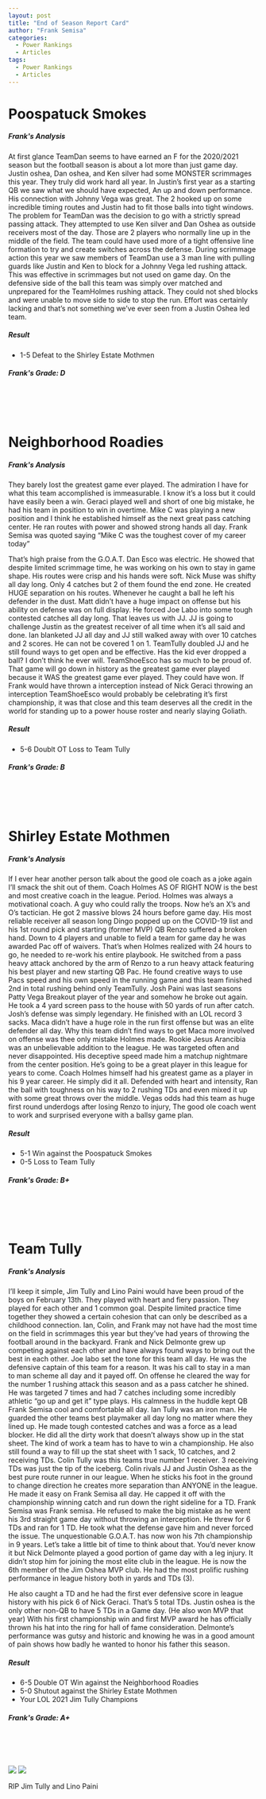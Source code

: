 ```yaml
---
layout: post
title: "End of Season Report Card"
author: "Frank Semisa"
categories:
  - Power Rankings
  - Articles
tags:
  - Power Rankings
  - Articles
---
```


# Poospatuck Smokes

##### Frank's Analysis
At first glance TeamDan seems to have earned an F for the 2020/2021 season but the football season is about a lot more than just game day. Justin oshea, Dan oshea, and Ken silver had some MONSTER scrimmages this year. They truly did work hard all year. In Justin’s first year as a starting QB we saw what we should have expected, An up and down performance. His connection with Johnny Vega was great. The 2 hooked up on some incredible timing routes and Justin had to fit those balls into tight windows. The problem for TeamDan was the decision to go with a strictly spread passing attack. They attempted to use Ken silver and Dan Oshea as outside receivers most of the day. Those are 2 players who normally line up in the middle of the field. The team could have used more of a tight offensive line formation to try and create switches across the defense. During scrimmage action this year we saw members of TeamDan use a 3 man line with pulling guards like Justin and Ken to block for a Johnny Vega led rushing attack. This was effective in scrimmages but not used on game day. On the defensive side of the ball this team was simply over matched and unprepared for the TeamHolmes rushing attack. They could not shed blocks and were unable to move side to side to stop the run. Effort was certainly lacking and that’s not something we’ve ever seen from a Justin Oshea led team. 

##### Result
- 1-5 Defeat to the Shirley Estate Mothmen

##### Frank's Grade: D
<br><br><br>

# Neighborhood Roadies

##### Frank's Analysis
They barely lost the greatest game ever played. The admiration I have for what this team accomplished is immeasurable. I know it’s a loss but it could have easily been a win. Geraci played well and short of one big mistake, he had his team in position to win in overtime. Mike C was playing a new position and I think he established himself as the next great pass catching center. He ran routes with power and showed strong hands all day. Frank Semisa was quoted saying “Mike C was the toughest cover of my career today”

That’s high praise from the G.O.A.T. Dan Esco was electric. He showed that despite limited scrimmage time, he was working on his own to stay in game shape. His routes were crisp and his hands were soft. Nick Muse was shifty all day long. Only 4 catches but 2 of them found the end zone. He created HUGE separation on his routes. Whenever he caught a ball he left his defender in the dust. Matt didn’t have a huge impact on offense but his ability on defense was on full display. He forced Joe Labo into some tough contested catches all day long. That leaves us with JJ. JJ is going to challenge Justin as the greatest receiver of all time when it’s all said and done. Ian blanketed JJ all day and JJ still walked away with over 10 catches and 2 scores. He can not be covered 1 on 1. TeamTully doubled JJ and he still found ways to get open and be effective. Has the kid ever dropped a ball? I don’t think he ever will. TeamShoeEsco has so much to be proud of. That game will go down in history as the greatest game ever played because it WAS the greatest game ever played. They could have won. If Frank would have thrown a interception instead of Nick Geraci throwing an interception TeamShoeEsco would probably be celebrating it’s first championship, it was that close and this team deserves all the credit in the world for standing up to a power house roster and nearly slaying Goliath.

##### Result
- 5-6 Doublt OT Loss to Team Tully

##### Frank's Grade: B
<br><br><br>


# Shirley Estate Mothmen

##### Frank's Analysis
If I ever hear another person talk about the good ole coach as a joke again I’ll smack the shit out of them. Coach Holmes AS OF RIGHT NOW is the best and most creative coach in the league. Period. Holmes was always a motivational coach. A guy who could rally the troops. Now he’s an X’s and O’s tactician. He got 2 massive blows 24 hours before game day. His most reliable receiver all season long Dingo popped up on the COVID-19 list and his 1st round pick and starting (former MVP) QB Renzo suffered a broken hand. Down to 4 players and unable to field a team for game day he was awarded Pac off of waivers. That’s when Holmes realized with 24 hours to go, he needed to re-work his entire playbook. He switched from a pass heavy attack anchored by the arm of Renzo to a run heavy attack featuring his best player and new starting QB Pac. He found creative ways to use Pacs speed and his own speed in the running game and this team finished 2nd in total rushing behind only TeamTully. Josh Paini was last seasons Patty Vega Breakout player of the year and somehow he broke out again. He took a 4 yard screen pass to the house with 50 yards of run after catch. Josh’s defense was simply legendary. He finished with an LOL record 3 sacks. Maca didn’t have a huge role in the run first offense but was an elite defender all day. Why this team didn’t find ways to get Maca more involved on offense was thee only mistake Holmes made. Rookie Jesus Arancibia was an unbelievable addition to the league. He was targeted often and never disappointed. His deceptive speed made him a matchup nightmare from the center position. He’s going to be a great player in this league for years to come. Coach Holmes himself had his greatest game as a player in his 9 year career. He simply did it all. Defended with heart and intensity, Ran the ball with toughness on his way to 2 rushing TDs and even mixed it up with some great throws over the middle. Vegas odds had this team as huge first round underdogs after losing Renzo to injury, The good ole coach went to work and surprised everyone with a ballsy game plan.

##### Result
- 5-1 Win against the Poospatuck Smokes
- 0-5 Loss to Team Tully

##### Frank's Grade: B+
<br><br><br>

# Team Tully

##### Frank's Analysis
I’ll keep it simple, Jim Tully and Lino Paini would have been proud of the boys on February 13th. They played with heart and fiery passion. They played for each other and 1 common goal. Despite limited practice time together they showed a certain cohesion that can only be described as a childhood connection. Ian, Colin, and Frank may not have had the most time on the field in scrimmages this year but they’ve had years of throwing the football around in the backyard. Frank and Nick Delmonte grew up competing against each other and have always found ways to bring out the best in each other. Joe labo set the tone for this team all day. He was the defensive captain of this team for a reason. It was his call to stay in a man to man scheme all day and it payed off. On offense he cleared the way for the number 1 rushing attack this season and as a pass catcher he shined. He was targeted 7 times and had 7 catches including some incredibly athletic “go up and get it” type plays. His calmness in the huddle kept QB Frank Semisa cool and comfortable all day. Ian Tully was an iron man. He guarded the other teams best playmaker all day long no matter where they lined up. He made tough contested catches and was a force as a lead blocker. He did all the dirty work that doesn’t always show up in the stat sheet. The kind of work a team has to have to win a championship. He also still found a way to fill up the stat sheet with 1 sack, 10 catches, and 2 receiving TDs. Colin Tully was this teams true number 1 receiver. 3 receiving TDs was just the tip of the iceberg. Colin rivals JJ and Justin Oshea as the best pure route runner in our league. When he sticks his foot in the ground to change direction he creates more separation than ANYONE in the league. He made it easy on Frank Semisa all day. He capped it off with the championship winning catch and run down the right sideline for a TD. Frank Semisa was Frank semisa. He refused to make the big mistake as he went his 3rd straight game day without throwing an interception. He threw for 6 TDs and ran for 1 TD. He took what the defense gave him and never forced the issue. The unquestionable G.O.A.T. has now won his 7th championship in 9 years. Let’s take a little bit of time to think about that. You’d never know it but Nick Delmonte played a good portion of game day with a leg injury.  It didn’t stop him for joining the most elite club in the league. He is now the 6th member of the Jim Oshea MVP club. He had the most prolific rushing performance in league history both in yards and TDs (3).

He also caught a TD and he had the first ever defensive score in league history with his pick 6 of Nick Geraci. That’s 5 total TDs. Justin oshea is the only other non-QB to have 5 TDs in a Game day. (He also won MVP that year) With his first championship win and first MVP award he has officially thrown his hat into the ring for hall of fame consideration. Delmonte’s performance was gutsy and historic and knowing he was in a good amount of pain shows how badly he wanted to honor his father this season.

##### Result
- 6-5 Double OT Win against the Neighborhood Roadies
- 5-0 Shutout against the Shirley Estate Mothmen
- Your LOL 2021 Jim Tully Champions

##### Frank's Grade: A+
<br><br><br>

<img src="https://lh3.googleusercontent.com/AQDjyB55aNsNdKjt7WIvUwgfvIaRB1ZchPQt-rzhDDFC_LXAf8xlJEXPEXjb5kkZhD-rWgppKYrXvImDhsByCyqwEz7ilPcWzbcDevlLhPBZB-BhKhYizsZj4bsyUccrX1c--hfXCQ=w2400">

<img src="https://lh3.googleusercontent.com/-XdSE9seXiitt-1k_S121sThWAgu79tt_8p86Tuz542VWAaUVJS1Q3F5evSzwc8LKz-PAnZYtXRlrK1aTfr-nJMDdWK3lcBHCFwxITow7VcrhVe62BttBTA5t99Qq6cssQX0THwupA=w2400">

RIP Jim Tully and Lino Paini 
